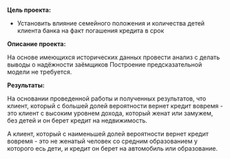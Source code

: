 **Цель проекта:**

* Установить влияние семейного положения и количества детей клиента банка на факт погашения кредита в срок

**Описание проекта:**

На основе имеющихся исторических данных провести анализ с делать выводы о надёжности заёмщиков
Построение предсказательной модели не требуется.

**Результаты:**

На основании проведенной работы и полученных результатов, что клиент, который с большей долей вероятности вернет кредит вовремя - это клиент с высоким уровнем дохода, который женат или замужем, без детей и он берет кредит на недвижимость.

А клиент, который с наименьшей долей вероятности вернет кредит вовремя - это не женатый человек со средним образованием у которого есь дети, и кредит он берет на автомобиль или образование.
